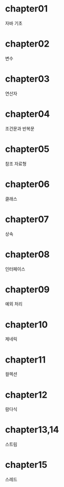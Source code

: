 # chapter01
  자바 기초

# chapter02
  변수

# chapter03
  연산자

# chapter04
  조건문과 반복문

# chapter05
  참조 자료형

# chapter06
  클래스

# chapter07
  상속

# chapter08
  인터페이스

# chapter09
  예외 처리

# chapter10
  제네릭

# chapter11
  컬렉션

# chapter12
  람다식

# chapter13,14
  스트림

# chapter15
  스레드
